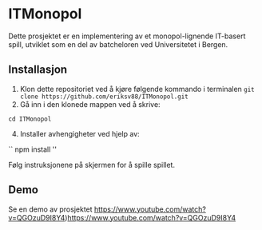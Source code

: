 # ITMonopol

Dette prosjektet er en implementering av et monopol-lignende IT-basert spill, utviklet som en del av batcheloren ved Universitetet i Bergen.

## Installasjon

1. Klon dette repositoriet ved å kjøre følgende kommando i terminalen
``
   git clone https://github.com/eriksv88/ITMonopol.git
``
2. Gå inn i den klonede mappen ved å skrive:
 
``
cd ITMonopol
``


4. Installer avhengigheter ved hjelp av:

``
npm install
''

Følg instruksjonene på skjermen for å spille spillet.

## Demo

Se en demo av prosjektet https://www.youtube.com/watch?v=QGOzuD9I8Y4)https://www.youtube.com/watch?v=QGOzuD9I8Y4
